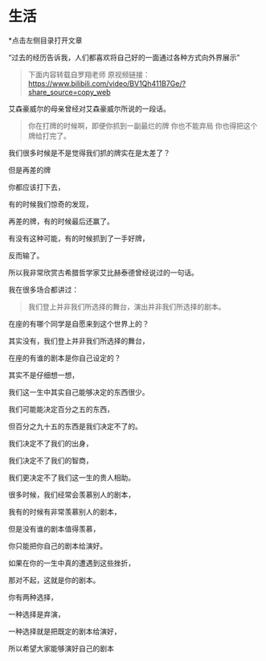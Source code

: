 # 生活
*点击左侧目录打开文章

“过去的经历告诉我，人们都喜欢将自己好的一面通过各种方式向外界展示”

> 下面内容转载自罗翔老师
原视频链接：https://www.bilibili.com/video/BV1Qh411B7Ge/?share_source=copy_web

艾森豪威尔的母亲曾经对艾森豪威尔所说的一段话。
> 你在打牌的时候啊，即便你抓到一副最烂的牌
你也不能弃局
你也得把这个牌给打完了。

我们很多时候是不是觉得我们抓的牌实在是太差了？

但是再差的牌

你都应该打下去，

有的时候我们惊奇的发现，

再差的牌，有的时候最后还赢了。

有没有这种可能，有的时候抓到了一手好牌，

反而输了。

所以我非常欣赏古希腊哲学家艾比赫泰德曾经说过的一句话。

我在很多场合都讲过：
> 我们登上并非我们所选择的舞台，演出并非我们所选择的剧本。

在座的有哪个同学是自愿来到这个世界上的？

其实没有，我们登上并非我们所选择的舞台，

在座的有谁的剧本是你自己设定的？

其实不是仔细想一想，

我们这一生中其实自己能够决定的东西很少。

我们可能能决定百分之五的东西，

但百分之九十五的东西是我们决定不了的。

我们决定不了我们的出身，

我们决定不了我们的智商，

我们更决定不了我们这一生的贵人相助。

很多时候，我们经常会羡慕别人的剧本，

我有的时候有非常羡慕别人的剧本，

但是没有谁的剧本值得羡慕，

你只能把你自己的剧本给演好。

如果在你的一生中真的遭遇到这些挫折，

那对不起，这就是你的剧本。

你有两种选择，

一种选择是弃演，

一种选择就是把既定的剧本给演好，

所以希望大家能够演好自己的剧本